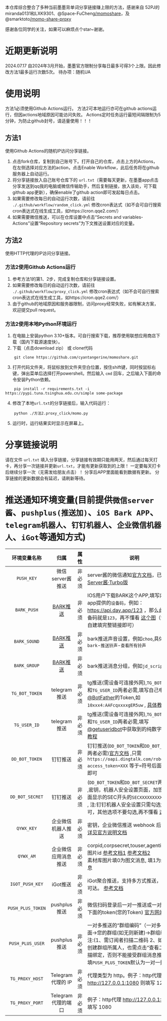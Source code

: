 本仓库综合整合了多种当前墨墨背单词分享链接赚上限的方法，感谢来自 52PJ的miranda0131和LXK9301、@Space-FuCheng[/momoshare](https://github.com/Space-FuCheng/momoshare)，及@smarktoto[/momo-share-proxy](https://github.com/smarktoto/momo-share-proxy)


感谢各位同学的关注，如果可以麻烦点个star~谢谢。

# 近期更新说明
2024.07.17 自2024年3月开始，墨墨官方限制分享每日最多可得3个上限。因此修改方法1最多运行次数5次。
待办项：随机UA
# 使用说明
方法1必须使用Github Actions运行。
方法2可本地运行亦可在github actions运行，但因actions地域原因可能访问失败。
Actions定时任务运行最短间隔限制为5分钟，为防止github封号，请适量使用！！！
## 方法1
使用Github Actions的随机IP访问分享链接。
1. 点击fork仓库，复制到自己账号下。打开自己的仓库，点击上方的Actions，在左侧选择对应方法的action，点击Enable Workflow，此后任务将在github服务器上自动运行。
2. 将分享链接放入自己账号仓库下的 `url.txt`（需要每天更新，在墨墨app点击分享发送到qq我的电脑或微信传输助手，然后复制链接，放入该处，可下载github app更新），确保enable了github action即可发起每日点击。
3. 如果需要修改每日的自动运行次数，请前往 `./.github/workflow/random_click.yml` 修改cron表达式（如不会可自行搜索cron表达式在线生成工具，如https://cron.qqe2.com/）
4. 如果需要微信推送，可以在仓库设置中点击“Secrets and variables-Actions”设置“Repository secrets”为下文推送设置对应的变量。
## 方法2
使用HTTP代理的IP访问分享链接。
### 方法2使用Github Actions运行
1. 参考方法1的第1、2步，完成复制仓库和分享链接设置。
2. 如果需要修改每日的自动运行次数，请前往 `./.github/workflow/proxy_click.yml` 修改cron表达式（如不会可自行搜索cron表达式在线生成工具，如https://cron.qqe2.com/）
3. 由于github的地域原因和服务器限制，访问proxy经常失败，如有解决方案，欢迎提交pull request。
### 方法2使用本地Python环境运行
1. 在电脑上安装python 3.10+版本。可自行搜索下载，推荐使用联想应用商店下载（国内下载源速度快）。
2. 下载（点击download zip） 或 clone代码
```
    git clone https://github.com/cyantangerine/momoshare.git
```
3. 打开代码文件夹，将鼠标放到文件夹空白位置，按住shift键，同时按鼠标右键，弹出菜单后选择打开powershell。然后输入 `cmd` 回车，之后输入下面的命令安装Python依赖。
```
    pip install -r requirements.txt -i https://pypi.tuna.tsinghua.edu.cn/simple some-package
```
4. 修改了本地`url.txt`的分享链接后，输入代码运行：
```
    python ./方法2.proxy_click/momo.py
```
5. 运行时，运行结果实时显示在屏幕上。


# 分享链接说明
请在文件 `url.txt` 填入分享链接，分享链接有效期只能用两天，然后通过每天打卡，再分享一次链接并更新`url.txt`，才能有更新获取到的上限！
一定要每天打卡后继续分享一次（无需发给朋友点击）！
分享后APP里面能看到数据有更新。
分享链接的更新数据会有延迟，请刷新等待。

# 推送通知环境变量(目前提供`微信server酱`、`pushplus(推送加)`、`iOS Bark APP`、`telegram机器人`、`钉钉机器人`、`企业微信机器人`、`iGot`等通知方式)

|       环境变量名称        |                             归属                             |  属性  | 说明                                                         |
| :---------------: | :----------------------------------------------------------: | :----: | ------------------------------------------------------------ |
|    `PUSH_KEY`     |                       微信server酱推送                       | 非必须 | server酱的微信通知[官方文档](http://sc.ftqq.com/3.version)，已兼容 [Server酱·Turbo版](https://sct.ftqq.com/)   |
|    `BARK_PUSH`    | [BARK推送](https://apps.apple.com/us/app/bark-customed-notifications/id1403753865) | 非必须 | IOS用户下载BARK这个APP,填写内容是app提供的`设备码`，例如：https://api.day.app/123 ，那么此处的设备码就是`123`，再不懂看 [这个图](icon/bark.jpg)（注：支持自建填完整链接即可） |
|   `BARK_SOUND`    | [BARK推送](https://apps.apple.com/us/app/bark-customed-notifications/id1403753865) | 非必须 | bark推送声音设置，例如`choo`,具体值请在`bark`-`推送铃声`-`查看所有铃声` |
|   `BARK_GROUP`    | [BARK推送](https://apps.apple.com/us/app/bark-customed-notifications/id1403753865) | 非必须 | bark推送消息分组，例如`jd_scripts` |
|  `TG_BOT_TOKEN`   |                         telegram推送                         | 非必须 | tg推送(需设备可连接外网),`TG_BOT_TOKEN`和`TG_USER_ID`两者必需,填写自己申请[@BotFather](https://t.me/BotFather)的Token,如`10xxx4:AAFcqxxxxgER5uw` , [具体教程](./backUp/TG_PUSH.md) |
|   `TG_USER_ID`    |                         telegram推送                         | 非必须 | tg推送(需设备可连接外网),`TG_BOT_TOKEN`和`TG_USER_ID`两者必需,填写[@getuseridbot](https://t.me/getuseridbot)中获取到的纯数字ID, [具体教程](./backUp/TG_PUSH.md) |
|  `DD_BOT_TOKEN`   |                           钉钉推送                           | 非必须 | 钉钉推送(`DD_BOT_TOKEN`和`DD_BOT_SECRET`两者必需)[官方文档](https://developers.dingtalk.com/document/app/custom-robot-access) ,只需`https://oapi.dingtalk.com/robot/send?access_token=XXX` 等于`=`符号后面的XXX即可 |
|  `DD_BOT_SECRET`  |                           钉钉推送                           | 非必须 | (`DD_BOT_TOKEN`和`DD_BOT_SECRET`两者必需) ,密钥，机器人安全设置页面，加签一栏下面显示的SEC开头的`SECXXXXXXXXXX`等字符 , 注:钉钉机器人安全设置只需勾选`加签`即可，其他选项不要勾选,再不懂看 [这个图](icon/DD_bot.png) |
|    `QYWX_KEY`     |                         企业微信机器人推送                         | 非必须 | 密钥，企业微信推送 webhook 后面的 key [详见官方说明文档](https://work.weixin.qq.com/api/doc/90000/90136/91770) |
|     `QYWX_AM`     |                       企业微信应用消息推送                     | 非必须 | corpid,corpsecret,touser,agentid,素材库图片id [参考文档1](http://note.youdao.com/s/HMiudGkb) [参考文档2](http://note.youdao.com/noteshare?id=1a0c8aff284ad28cbd011b29b3ad0191)<br>素材库图片填0为图文消息, 填1为纯文本消息         |
|  `IGOT_PUSH_KEY`  |                           iGot推送                           | 非必须 | iGot聚合推送，支持多方式推送，确保消息可达。 [参考文档](https://wahao.github.io/Bark-MP-helper ) |
| `PUSH_PLUS_TOKEN` |                         pushplus推送                         | 非必须 | 微信扫码登录后一对一推送或一对多推送下面的token(您的Token) [官方网站](http://www.pushplus.plus/) |
| `PUSH_PLUS_USER`  |                         pushplus推送                         | 非必须 | 一对多推送的“群组编码”（一对多推送下面->您的群组(如无则新建)->群组编码）注:(1、需订阅者扫描二维码 2、如果您是创建群组所属人，也需点击“查看二维码”扫描绑定，否则不能接受群组消息推送)，只填`PUSH_PLUS_TOKEN`默认为一对一推送 |
|  `TG_PROXY_HOST`  |                      Telegram 代理的 IP                      | 非必须 | 代理类型为 http。例子：http代理 http://127.0.0.1:1080 则填写 127.0.0.1 |
|  `TG_PROXY_PORT`  |                     Telegram 代理的端口                      | 非必须 | 例子：http代理 http://127.0.0.1:1080 则填写 1080             |

